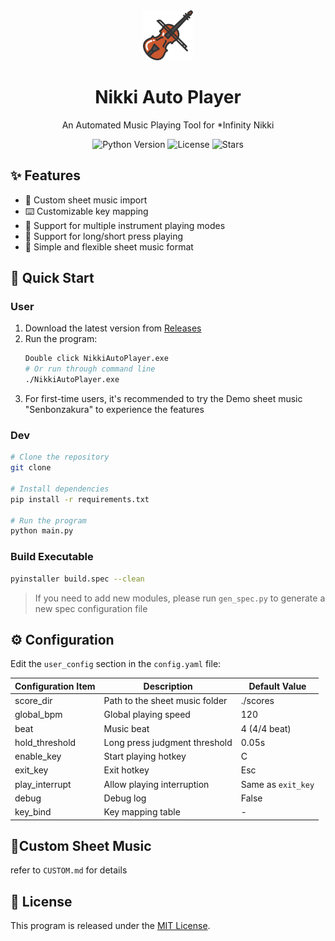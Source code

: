 <div align="center">

  <img src="./asset/violin.ico" width="80" />
  <h1>Nikki Auto Player</h1>
  <p>An Automated Music Playing Tool for *Infinity Nikki</p>
  
  <p>
    <img src="https://img.shields.io/badge/Python-3.10+-blue.svg" alt="Python Version">
    <img src="https://img.shields.io/github/license/teriyakisushi/nikki-auto-player" alt="License">
    <img src="https://img.shields.io/github/stars/teriyakisushi/nikki-auto-player" alt="Stars">
  </p>
</div>

## ✨ Features

- 🎵 Custom sheet music import
- ⌨️ Customizable key mapping
- 🎸 Support for multiple instrument playing modes
- 🔄 Support for long/short press playing
- 📝 Simple and flexible sheet music format

## 🚀 Quick Start

### User

1. Download the latest version from [Releases](https://github.com/teriyakisushi/nikki-auto-player/releases)
2. Run the program:
   ```bash
   Double click NikkiAutoPlayer.exe
   # Or run through command line
   ./NikkiAutoPlayer.exe
   ```
3. For first-time users, it's recommended to try the Demo sheet music "Senbonzakura" to experience the features

### Dev

```bash
# Clone the repository
git clone

# Install dependencies
pip install -r requirements.txt

# Run the program
python main.py
```

### Build Executable

```bash
pyinstaller build.spec --clean
```
> If you need to add new modules, please run `gen_spec.py` to generate a new spec configuration file

## ⚙️ Configuration
Edit the `user_config` section in the `config.yaml` file:

| Configuration Item | Description                    | Default Value      |
| ------------------ | ------------------------------ | ------------------ |
| score_dir          | Path to the sheet music folder | ./scores           |
| global_bpm         | Global playing speed           | 120                |
| beat               | Music beat                     | 4 (4/4 beat)       |
| hold_threshold     | Long press judgment threshold  | 0.05s              |
| enable_key         | Start playing hotkey           | C                  |
| exit_key           | Exit hotkey                    | Esc                |
| play_interrupt     | Allow playing interruption     | Same as `exit_key` |
| debug              | Debug log                      | False              |
| key_bind           | Key mapping table              | -                  |

## 📝Custom Sheet Music

refer to `CUSTOM.md` for details

## 📝 License
This program is released under the [MIT License]().